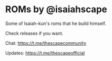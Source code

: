 # ROMs by @isaiahscape
Some of Isaiah-kun's roms that he build himself.

Check releases if you want.

Chat: https://t.me/thescapecommunity

Updates: https://t.me/thescapeofficial
